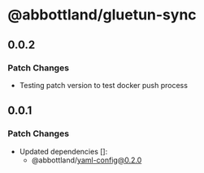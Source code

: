 # @abbottland/gluetun-sync

## 0.0.2

### Patch Changes

- Testing patch version to test docker push process

## 0.0.1

### Patch Changes

- Updated dependencies []:
  - @abbottland/yaml-config@0.2.0
